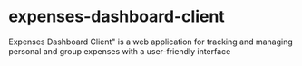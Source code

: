 # expenses-dashboard-client
Expenses Dashboard Client" is a web application for tracking and managing personal and group expenses with a user-friendly interface
